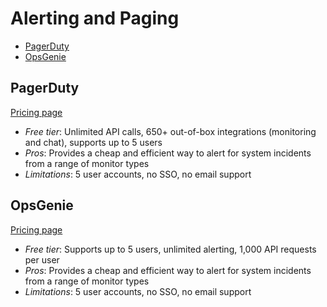 # Alerting and Paging

<!-- TOC depthFrom:2 -->

- [PagerDuty](#pagerduty)
- [OpsGenie](#opsgenie)


<!-- /TOC -->

## PagerDuty

[Pricing page](https://www.pagerduty.com/pricing/incident-response/)

* *Free tier*: Unlimited API calls, 650+ out-of-box integrations (monitoring and chat), supports up to 5 users
* *Pros*: Provides a cheap and efficient way to alert for system incidents from a range of monitor types
* *Limitations*: 5 user accounts, no SSO, no email support

## OpsGenie

[Pricing page](https://www.atlassian.com/software/opsgenie/pricing)

* *Free tier*: Supports up to 5 users, unlimited alerting, 1,000 API requests per user
* *Pros*: Provides a cheap and efficient way to alert for system incidents from a range of monitor types
* *Limitations*: 5 user accounts, no SSO, no email support

